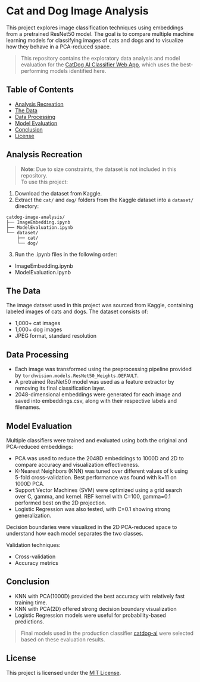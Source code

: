 # Cat and Dog Image Analysis

This project explores image classification techniques using embeddings from a pretrained ResNet50 model. The goal is to compare multiple machine learning models for classifying images of cats and dogs and to visualize how they behave in a PCA-reduced space.

> This repository contains the exploratory data analysis and model evaluation for the [CatDog AI Classifier Web App](https://github.com/mooogy/catdog-ai), which uses the best-performing models identified here.

## Table of Contents
- [Analysis Recreation](#analysis-recreation)
- [The Data](#the-data)
- [Data Processing](#data-processing)
- [Model Evaluation](#model-evaluation)
- [Conclusion](#conclusion)
- [License](#license)

## Analysis Recreation
> **Note**: Due to size constraints, the dataset is not included in this repository.  
To use this project:
1. Download the dataset from Kaggle.
2. Extract the `cat/` and `dog/` folders from the Kaggle dataset into a `dataset/` directory:
```
catdog-image-analysis/
├── ImageEmbedding.ipynb
├── ModelEvaluation.ipynb
└── dataset/
    ├── cat/
    └── dog/
```
3. Run the .ipynb files in the following order:
- ImageEmbedding.ipynb
- ModelEvaluation.ipynb

## The Data

The image dataset used in this project was sourced from Kaggle, containing labeled images of cats and dogs. The dataset consists of:
- 1,000+ cat images
- 1,000+ dog images
- JPEG format, standard resolution

## Data Processing

- Each image was transformed using the preprocessing pipeline provided by `torchvision.models.ResNet50_Weights.DEFAULT`.
- A pretrained ResNet50 model was used as a feature extractor by removing its final classification layer.
- 2048-dimensional embeddings were generated for each image and saved into embeddings.csv, along with their respective labels and filenames.

## Model Evaluation

Multiple classifiers were trained and evaluated using both the original and PCA-reduced embeddings:

- PCA was used to reduce the 2048D embeddings to 1000D and 2D to compare accuracy and visualization effectiveness.
- K-Nearest Neighbors (KNN) was tuned over different values of k using 5-fold cross-validation. Best performance was found with k=11 on 1000D PCA.
- Support Vector Machines (SVM) were optimized using a grid search over C, gamma, and kernel. RBF kernel with C=100, gamma=0.1 performed best on the 2D projection.
- Logistic Regression was also tested, with C=0.1 showing strong generalization.

Decision boundaries were visualized in the 2D PCA-reduced space to understand how each model separates the two classes.

Validation techniques:
- Cross-validation
- Accuracy metrics

## Conclusion

- KNN with PCA(1000D) provided the best accuracy with relatively fast training time.
- KNN with PCA(2D) offered strong decision boundary visualization 
- Logistic Regression models were useful for probability-based predictions.

> Final models used in the production classifier [catdog-ai](https://github.com/mooogy/catdog-ai) were selected based on these evaluation results.

## License

This project is licensed under the [MIT License](LICENSE).
